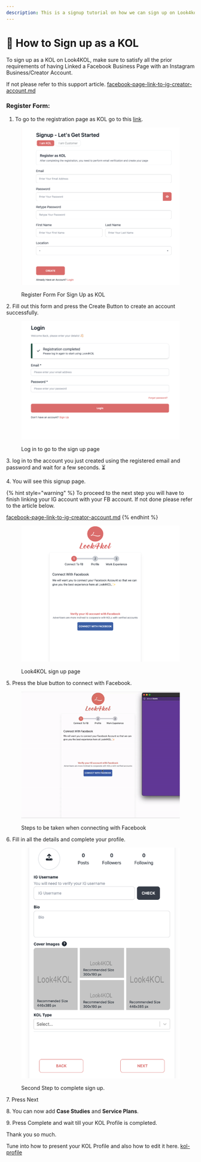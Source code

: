 ```yaml
---
description: This is a signup tutorial on how we can sign up on Look4kol
---
```


# 🎯 How to Sign up as a KOL

To sign up as a KOL on Look4KOL, make sure to satisfy all the prior requirements of having Linked a Facebook Business Page with an Instagram Business/Creator Account.

If not please refer to this support article. [facebook-page-link-to-ig-creator-account.md](facebook-page-link-to-ig-creator-account.md "mention")



### Register Form:

1. To go to the registration page as KOL go to this [link](https://look4kol.com/en/register?type=KOL).

<figure><img src="../../.gitbook/assets/Screenshot 2023-01-12 at 4.56.39 PM.png" alt=""><figcaption><p>Register Form For Sign Up as KOL</p></figcaption></figure>

2\. Fill out this form and press the Create Button to create an account successfully.

<figure><img src="../../.gitbook/assets/Screenshot 2023-01-12 at 5.01.35 PM.png" alt=""><figcaption><p>Log in to go to the sign up page</p></figcaption></figure>

3\. log in to the account you just created using the registered email and password and wait for a few seconds. ⏳

4\. You will see this signup page.

{% hint style="warning" %}
To proceed to the next step you will have to finish linking your IG account with your FB account. If not done please refer to the article below.

[facebook-page-link-to-ig-creator-account.md](facebook-page-link-to-ig-creator-account.md "mention")
{% endhint %}

<figure><img src="../../.gitbook/assets/Screenshot 2023-01-12 at 5.02.35 PM.png" alt=""><figcaption><p>Look4KOL sign up page</p></figcaption></figure>

5\. Press the blue button to connect with Facebook.

<figure><img src="../../.gitbook/assets/ezgif.com-gif-maker.gif" alt=""><figcaption><p>Steps to be taken when connecting with Facebook</p></figcaption></figure>

6\. Fill in all the details and complete your profile.

<figure><img src="../../.gitbook/assets/Screenshot 2023-01-12 at 5.13.14 PM.png" alt=""><figcaption><p>Second Step to complete sign up.</p></figcaption></figure>

7\. Press Next

8\. You can now add **Case Studies** and **Service Plans**.

9\. Press Complete and wait till your KOL Profile is completed.

Thank you so much.

Tune into how to present your KOL Profile and also how to edit it here. [kol-profile](../kol-profile/ "mention")
